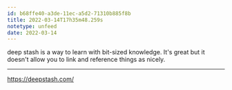 ```yaml
---
id: b68ffe40-a3de-11ec-a5d2-71310b885f8b
title: 2022-03-14T17h35m48.259s
notetype: unfeed
date: 2022-03-14
---
```

deep stash is a way to learn with bit-sized knowledge. It's great but it doesn't allow you to link and reference things as nicely.

---

https://deepstash.com/